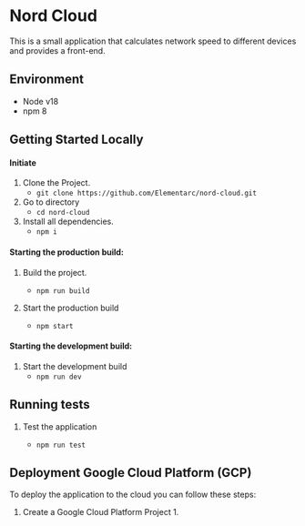 # Nord Cloud

This is a small application that calculates network speed to different devices and provides a front-end.

## Environment

- Node v18
- npm 8

## Getting Started Locally

#### Initiate

1. Clone the Project.
   - `git clone https://github.com/Elementarc/nord-cloud.git`
2. Go to directory
   - `cd nord-cloud`
3. Install all dependencies.
   - `npm i`

#### Starting the production build:

1. Build the project.

   - `npm run build`

2. Start the production build
   - `npm start`

#### Starting the development build:

1. Start the development build
   - `npm run dev`

## Running tests

1. Test the application

   - `npm run test`

## Deployment Google Cloud Platform (GCP)

To deploy the application to the cloud you can follow these steps:

1. Create a Google Cloud Platform Project
   1.
